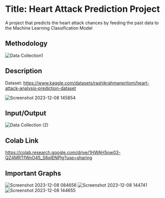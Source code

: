 # Title: Heart Attack Prediction Project
A project that predicts the heart attack chances by feeding the past data to the Machine Learning Classification Model
## Methodology
![Data Collection1](https://github.com/soumiljainer11/Heart-Attack-Prediction/assets/153184452/2c9143af-ff51-4145-9998-5d476fc85725)
## Description
Dataset: https://www.kaggle.com/datasets/rashikrahmanpritom/heart-attack-analysis-prediction-dataset
  
![Screenshot 2023-12-08 145854](https://github.com/soumiljainer11/Heart-Attack-Prediction/assets/153184452/de3ad0bb-26af-4c17-a261-6dd36e698647)

## Input/Output
![Data Collection (2)](https://github.com/soumiljainer11/Heart-Attack-Prediction/assets/153184452/449d2727-a9b4-4d47-93fe-3df2fa79e44b)
## Colab Link
https://colab.research.google.com/drive/1HWAH5nw03-QZ4MRTfWnO45_S6qIENPIg?usp=sharing
## Important Graphs
![Screenshot 2023-12-08 084656](https://github.com/soumiljainer11/ML/assets/153184452/6cfe7d36-2d51-4423-880c-b955c6a93eea)
![Screenshot 2023-12-08 144741](https://github.com/soumiljainer11/Heart-Attack-Prediction/assets/153184452/1361f0ed-8156-4df5-b72f-6e3ca9c5733c)
![Screenshot 2023-12-08 144655](https://github.com/soumiljainer11/Heart-Attack-Prediction/assets/153184452/82903df2-3600-494a-995b-269478a6fe92)


